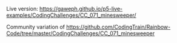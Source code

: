 Live version: https://gaweph.github.io/p5-live-examples/CodingChallenges/CC_071_minesweeper/

Community variation of https://github.com/CodingTrain/Rainbow-Code/tree/master/CodingChallenges/CC_071_minesweeper
